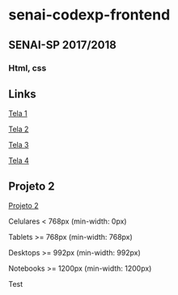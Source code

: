 # senai-codexp-frontend

## SENAI-SP 2017/2018
### Html, css

## Links
[Tela 1](https://bruno-alencar.github.io/senai-codexp-frontend/)

[Tela 2](https://bruno-alencar.github.io/senai-codexp-frontend/tela2.html)

[Tela 3](https://bruno-alencar.github.io/senai-codexp-frontend/tela3.html)

[Tela 4](https://bruno-alencar.github.io/senai-codexp-frontend/tela4.html)


## Projeto 2

[Projeto 2](https://bruno-alencar.github.io/senai-codexp-frontend/Projeto2%20-%20Grupo%20E/)

Celulares < 768px  (min-width: 0px) 

Tablets >= 768px (min-width: 768px)

Desktops >= 992px (min-width: 992px)

Notebooks >= 1200px (min-width: 1200px)

Test